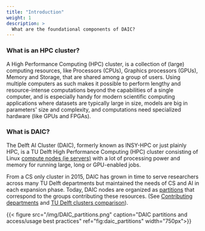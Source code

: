 ```yaml
---
title: "Introduction"
weight: 1
description: >
  What are the foundational components of DAIC?
---
```


### What is an HPC cluster?
A High Performance Computing (HPC) cluster, is a collection of (large) computing resources, like Processors (CPUs), Graphics processors (GPUs), Memory and Storage, that are shared among a group of users. Using multiple computers as such makes it possible to perform lengthy and resource-intense computations beyond the capabilities of a single computer, and is especially handy for modern scientific computing applications where datasets are typically large in size, models are big in parameters' size and complexity, and computations need specialized hardware (like GPUs and FPGAs). 


### What is DAIC?

The Delft AI Cluster (DAIC), formerly known as INSY-HPC or just plainly HPC, is a TU Delft High Performance Computing (HPC) cluster consisting of Linux [compute nodes (ie servers)](docs/system/#compute-nodes) with a lot of processing power and memory for running large, long or GPU-enabled jobs. 

From a CS only cluster in 2015, DAIC has grown in time to serve researchers across many TU Delft departments but maintained the needs of CS and AI in each expansion phase. Today, DAIC nodes are organized as [partitions](/docs/manual/job-submission/partitions/) that correspond to the groups contributing these resources. (See [Contributing departments](/docs/introduction/contributors-funders/#contributing-departments) and [TU Delft clusters comparison](/docs/introduction/tud-clusters/)). 


{{< figure src="/img/DAIC_partitions.png" caption="DAIC partitions and access/usage best practices" ref="fig:daic_partitions" width="750px">}}
